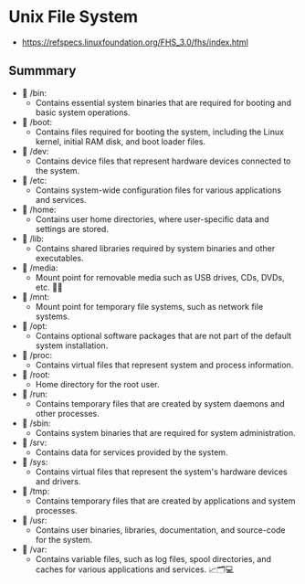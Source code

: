 # Unix File System 

- https://refspecs.linuxfoundation.org/FHS_3.0/fhs/index.html

## Summmary 
- 📂 /bin: 
  - Contains essential system binaries that are required for booting and basic system operations.
- 📂 /boot: 
  - Contains files required for booting the system, including the Linux kernel, initial RAM disk, and boot loader files.
- 📂 /dev: 
  - Contains device files that represent hardware devices connected to the system.
- 📂 /etc: 
  - Contains system-wide configuration files for various applications and services.
- 📂 /home: 
  - Contains user home directories, where user-specific data and settings are stored.
- 📂 /lib: 
  - Contains shared libraries required by system binaries and other executables.
- 📂 /media: 
  - Mount point for removable media such as USB drives, CDs, DVDs, etc. 📀💾
- 📂 /mnt: 
  - Mount point for temporary file systems, such as network file systems.
- 📂 /opt: 
  - Contains optional software packages that are not part of the default system installation.
- 📂 /proc: 
  - Contains virtual files that represent system and process information.
- 📂 /root:
  - Home directory for the root user.
- 📂 /run: 
  - Contains temporary files that are created by system daemons and other processes.
- 📂 /sbin:
  - Contains system binaries that are required for system administration.
- 📂 /srv:
  - Contains data for services provided by the system.
- 📂 /sys: 
  - Contains virtual files that represent the system's hardware devices and drivers.
- 📂 /tmp: 
  - Contains temporary files that are created by applications and system processes.
- 📂 /usr: 
  - Contains user binaries, libraries, documentation, and source-code for the system.
- 📂 /var: 
  - Contains variable files, such as log files, spool directories, and caches for various applications and services. 📈🗂️💻
